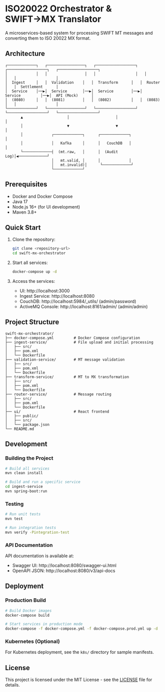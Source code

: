 # ISO20022 Orchestrator & SWIFT→MX Translator

A microservices-based system for processing SWIFT MT messages and converting them to ISO 20022 MX format.

## Architecture

```
┌─────────────┐   ┌─────────────────┐   ┌──────────────────┐   ┌──────────────────┐   ┌──────────────────┐
│             │   │                 │   │                  │   │                  │   │                  │
│  Ingest     │   │  Validation    │   │  Transform      │   │  Router          │   │  Settlement      │
│  Service    │──▶│  Service       │──▶│  Service        │──▶│  Service         │──▶│  API (Mock)      │
│  (8080)     │   │  (8081)        │   │  (8082)         │   │  (8083)          │   │                  │
└─────────────┘   └─────────────────┘   └──────────────────┘   └──────────────────┘   └──────────────────┘
       ▲                    │                     │                     │
       │                    ▼                     ▼                     │
       │             ┌─────────────┐      ┌─────────────┐              │
       │             │   Kafka     │      │   CouchDB   │              │
       └─────────────┤  (mt.raw,   │      │  (Audit Log)│◀─────────────┘
                     │   mt.valid, │      │             │
                     │   mt.invalid)│      └─────────────┘
                     └─────────────┘
```

## Prerequisites

- Docker and Docker Compose
- Java 17
- Node.js 16+ (for UI development)
- Maven 3.8+

## Quick Start

1. Clone the repository:
   ```bash
   git clone <repository-url>
   cd swift-mx-orchestrator
   ```

2. Start all services:
   ```bash
   docker-compose up -d
   ```

3. Access the services:
   - UI: http://localhost:3000
   - Ingest Service: http://localhost:8080
   - CouchDB: http://localhost:5984/_utils/ (admin/password)
   - ActiveMQ Console: http://localhost:8161/admin/ (admin/admin)

## Project Structure

```
swift-mx-orchestrator/
├── docker-compose.yml         # Docker Compose configuration
├── ingest-service/            # File upload and initial processing
│   ├── src/
│   ├── pom.xml
│   └── Dockerfile
├── validation-service/        # MT message validation
│   ├── src/
│   ├── pom.xml
│   └── Dockerfile
├── transform-service/         # MT to MX transformation
│   ├── src/
│   ├── pom.xml
│   └── Dockerfile
├── router-service/            # Message routing
│   ├── src/
│   ├── pom.xml
│   └── Dockerfile
├── ui/                        # React frontend
│   ├── public/
│   ├── src/
│   └── package.json
└── README.md
```

## Development

### Building the Project

```bash
# Build all services
mvn clean install

# Build and run a specific service
cd ingest-service
mvn spring-boot:run
```

### Testing

```bash
# Run unit tests
mvn test

# Run integration tests
mvn verify -Pintegration-test
```

### API Documentation

API documentation is available at:
- Swagger UI: http://localhost:8080/swagger-ui.html
- OpenAPI JSON: http://localhost:8080/v3/api-docs

## Deployment

### Production Build

```bash
# Build Docker images
docker-compose build

# Start services in production mode
docker-compose -f docker-compose.yml -f docker-compose.prod.yml up -d
```

### Kubernetes (Optional)

For Kubernetes deployment, see the `k8s/` directory for sample manifests.

## License

This project is licensed under the MIT License - see the [LICENSE](LICENSE) file for details.
